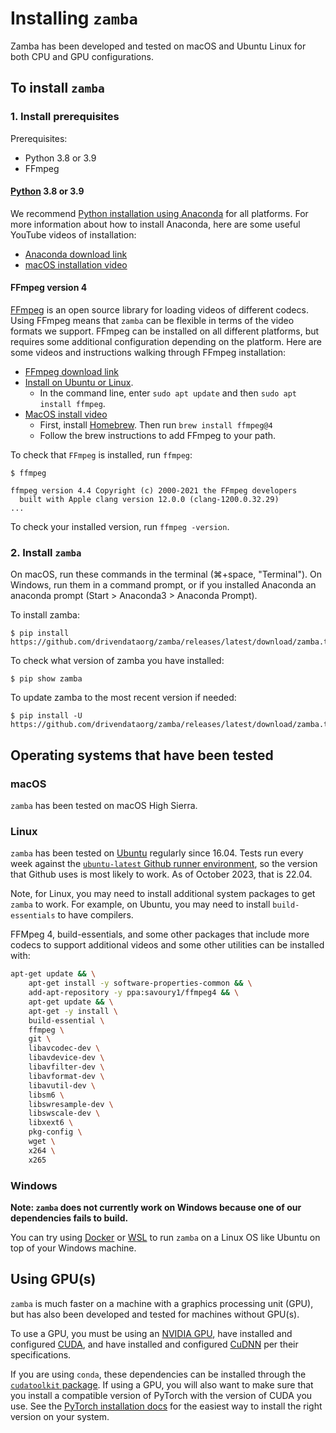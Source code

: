 # Installing `zamba`

Zamba has been developed and tested on macOS and Ubuntu Linux for both CPU and
GPU configurations.

## To install `zamba`

### 1. Install prerequisites

Prerequisites:

 - Python 3.8 or 3.9
 - FFmpeg

#### [Python](https://www.python.org/) 3.8 or 3.9

We recommend [Python installation using Anaconda](https://www.anaconda.com/download/) for all platforms. For more information about how to install Anaconda, here are some useful YouTube videos of installation:

 - [Anaconda download link](https://www.anaconda.com/download/)
 - [macOS installation video](https://www.youtube.com/watch?v=nVlrpNf3EdM)


#### FFmpeg version 4

[FFmpeg](https://ffmpeg.org/ffmpeg.html) is an open source library for loading videos of different codecs. Using FFmpeg means that `zamba` can be flexible in terms of the video formats we support. FFmpeg can be installed on all different platforms, but requires some additional configuration depending on the platform. Here are some videos and instructions walking through FFmpeg installation:

 - [FFmpeg download link](https://www.ffmpeg.org/download.html)
 - [Install on Ubuntu or Linux](https://www.tecmint.com/install-ffmpeg-in-linux/).
     - In the command line, enter `sudo apt update` and then `sudo apt install ffmpeg`.
 - [MacOS install video](https://www.youtube.com/watch?v=8nbuqYw2OCw&t=5s)
     - First, install [Homebrew](https://brew.sh/). Then run `brew install ffmpeg@4`
     - Follow the brew instructions to add FFmpeg to your path.

To check that `FFmpeg` is installed, run `ffmpeg`:

```console
$ ffmpeg

ffmpeg version 4.4 Copyright (c) 2000-2021 the FFmpeg developers
  built with Apple clang version 12.0.0 (clang-1200.0.32.29)
...
```

To check your installed version, run `ffmpeg -version`.

### 2. Install `zamba`

On macOS, run these commands in the terminal (⌘+space, "Terminal"). On Windows, run them in a command prompt, or if you installed Anaconda an anaconda prompt (Start > Anaconda3 > Anaconda Prompt).

To install zamba:
```console
$ pip install https://github.com/drivendataorg/zamba/releases/latest/download/zamba.tar.gz
```

To check what version of zamba you have installed:
```console
$ pip show zamba
```

To update zamba to the most recent version if needed:
```console
$ pip install -U https://github.com/drivendataorg/zamba/releases/latest/download/zamba.tar.gz
```


## Operating systems that have been tested

### macOS

`zamba` has been tested on macOS High Sierra.

### Linux

`zamba` has been tested on [Ubuntu](https://www.ubuntu.com/) regularly since 16.04. Tests run every week against the [`ubuntu-latest` Github runner environment](https://docs.github.com/en/actions/using-github-hosted-runners/about-github-hosted-runners/about-github-hosted-runners#supported-runners-and-hardware-resources), so the version that Github uses is most likely to work. As of October 2023, that is 22.04.

Note, for Linux, you may need to install additional system packages to get `zamba` to work. For example, on Ubuntu, you may need to install `build-essentials` to have compilers.

FFMpeg 4, build-essentials, and some other packages that include more codecs to support additional videos and some other utilities can be installed with:

```bash
apt-get update && \
    apt-get install -y software-properties-common && \
    add-apt-repository -y ppa:savoury1/ffmpeg4 && \
    apt-get update && \
    apt-get -y install \
    build-essential \
    ffmpeg \
    git \
    libavcodec-dev \
    libavdevice-dev \
    libavfilter-dev \
    libavformat-dev \
    libavutil-dev \
    libsm6 \
    libswresample-dev \
    libswscale-dev \
    libxext6 \
    pkg-config \
    wget \
    x264 \
    x265
```

### Windows

**Note: `zamba` does not currently work on Windows because one of our dependencies fails to build.**

You can try using [Docker](https://www.docker.com/products/docker-desktop/) or [WSL](https://learn.microsoft.com/en-us/windows/wsl/install) to run `zamba` on a Linux OS like Ubuntu on top of your Windows machine.

## Using GPU(s)

`zamba` is much faster on a machine with a graphics processing unit (GPU), but has also been developed and tested for machines without GPU(s).

To use a GPU, you must be using an
[NVIDIA GPU](https://www.nvidia.com/Download/index.aspx?lang=en-us),
have installed and configured [CUDA](https://developer.nvidia.com/cuda-downloads),
and have installed and configured [CuDNN](https://developer.nvidia.com/cudnn) per
their specifications.

If you are using `conda`, these dependencies can be installed through the [`cudatoolkit` package](https://anaconda.org/anaconda/cudatoolkit). If using a GPU, you will also want to make sure that you install a compatible version of PyTorch with the version of CUDA you use. See the [PyTorch installation docs](https://pytorch.org/get-started/locally/) for the easiest way to install the right version on your system.
